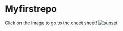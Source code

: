 # Myfirstrepo
Click on the Image to go to the cheet sheet!
[![sunset](https://upload.wikimedia.org/wikipedia/commons/thumb/5/58/Sunset_2007-1.jpg/800px-Sunset_2007-1.jpg)](https://www.markdownguide.org/cheat-sheet/)
